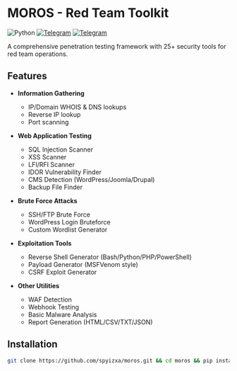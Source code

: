 # MOROS - Red Team Toolkit

![Python](https://img.shields.io/badge/Python-3.8+-blue.svg)
[![Telegram](https://img.shields.io/badge/Telegram-@swarehackteam-blue.svg)](https://t.me/BlackHatPlatform)
[![Telegram](https://img.shields.io/badge/Telegram-@spyizxa-blue.svg)](https://t.me/spyizxa_0day)

A comprehensive penetration testing framework with 25+ security tools for red team operations.

## Features

- **Information Gathering**
  - IP/Domain WHOIS & DNS lookups
  - Reverse IP lookup
  - Port scanning

- **Web Application Testing**
  - SQL Injection Scanner
  - XSS Scanner
  - LFI/RFI Scanner
  - IDOR Vulnerability Finder
  - CMS Detection (WordPress/Joomla/Drupal)
  - Backup File Finder

- **Brute Force Attacks**
  - SSH/FTP Brute Force
  - WordPress Login Bruteforce
  - Custom Wordlist Generator

- **Exploitation Tools**
  - Reverse Shell Generator (Bash/Python/PHP/PowerShell)
  - Payload Generator (MSFVenom style)
  - CSRF Exploit Generator

- **Other Utilities**
  - WAF Detection
  - Webhook Testing
  - Basic Malware Analysis
  - Report Generation (HTML/CSV/TXT/JSON)

## Installation

```bash
git clone https://github.com/spyizxa/moros.git && cd moros && pip install -r requirements.txt && python3 moros.py
